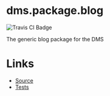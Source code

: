 dms.package.blog
================

![Travis CI Badge](https://travis-ci.org/dms-org/package.blog.svg?branch=master)

The generic blog package for the DMS

Links
=====

 - [Source](./src/)
 - [Tests](./tests/)